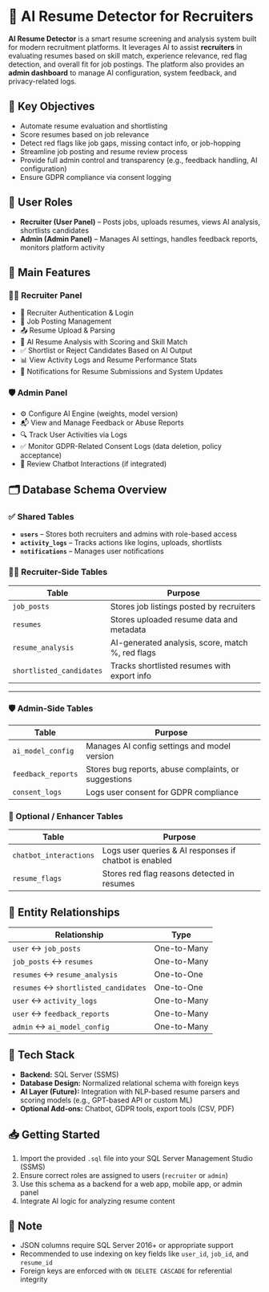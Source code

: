 

# 📄 AI Resume Detector for Recruiters

**AI Resume Detector** is a smart resume screening and analysis system built for modern recruitment platforms. It leverages AI to assist **recruiters** in evaluating resumes based on skill match, experience relevance, red flag detection, and overall fit for job postings. The platform also provides an **admin dashboard** to manage AI configuration, system feedback, and privacy-related logs.



## 🎯 Key Objectives

* Automate resume evaluation and shortlisting
* Score resumes based on job relevance
* Detect red flags like job gaps, missing contact info, or job-hopping
* Streamline job posting and resume review process
* Provide full admin control and transparency (e.g., feedback handling, AI configuration)
* Ensure GDPR compliance via consent logging


## 👥 User Roles

* **Recruiter (User Panel)** – Posts jobs, uploads resumes, views AI analysis, shortlists candidates
* **Admin (Admin Panel)** – Manages AI settings, handles feedback reports, monitors platform activity



## 🧩 Main Features

### 🧑‍💼 Recruiter Panel

* 🔐 Recruiter Authentication & Login
* 📄 Job Posting Management
* 📤 Resume Upload & Parsing
* 🤖 AI Resume Analysis with Scoring and Skill Match
* ✅ Shortlist or Reject Candidates Based on AI Output
* 📊 View Activity Logs and Resume Performance Stats
* 🔔 Notifications for Resume Submissions and System Updates

### 🛡️ Admin Panel

* ⚙️ Configure AI Engine (weights, model version)
* 📬 View and Manage Feedback or Abuse Reports
* 🔍 Track User Activities via Logs
* ✅ Monitor GDPR-Related Consent Logs (data deletion, policy acceptance)
* 🤖 Review Chatbot Interactions (if integrated)



## 🗂️ Database Schema Overview

### ✅ Shared Tables

* **`users`** – Stores both recruiters and admins with role-based access
* **`activity_logs`** – Tracks actions like logins, uploads, shortlists
* **`notifications`** – Manages user notifications



### 🧑‍💼 Recruiter-Side Tables

| Table                    | Purpose                                          |
| ------------------------ | ------------------------------------------------ |
| `job_posts`              | Stores job listings posted by recruiters         |
| `resumes`                | Stores uploaded resume data and metadata         |
| `resume_analysis`        | AI-generated analysis, score, match %, red flags |
| `shortlisted_candidates` | Tracks shortlisted resumes with export info      |

---

### 🛡️ Admin-Side Tables

| Table              | Purpose                                              |
| ------------------ | ---------------------------------------------------- |
| `ai_model_config`  | Manages AI config settings and model version         |
| `feedback_reports` | Stores bug reports, abuse complaints, or suggestions |
| `consent_logs`     | Logs user consent for GDPR compliance                |



### 🔧 Optional / Enhancer Tables

| Table                  | Purpose                                                |
| ---------------------- | ------------------------------------------------------ |
| `chatbot_interactions` | Logs user queries & AI responses if chatbot is enabled |
| `resume_flags`         | Stores red flag reasons detected in resumes            |



## 🧭 Entity Relationships

| Relationship                         | Type        |
| ------------------------------------ | ----------- |
| `user` ↔ `job_posts`                 | One-to-Many |
| `job_posts` ↔ `resumes`              | One-to-Many |
| `resumes` ↔ `resume_analysis`        | One-to-One  |
| `resumes` ↔ `shortlisted_candidates` | One-to-One  |
| `user` ↔ `activity_logs`             | One-to-Many |
| `user` ↔ `feedback_reports`          | One-to-Many |
| `admin` ↔ `ai_model_config`          | One-to-Many |



## 📌 Tech Stack

* **Backend:** SQL Server (SSMS)
* **Database Design:** Normalized relational schema with foreign keys
* **AI Layer (Future):** Integration with NLP-based resume parsers and scoring models (e.g., GPT-based API or custom ML)
* **Optional Add-ons:** Chatbot, GDPR tools, export tools (CSV, PDF)



## 📥 Getting Started

1. Import the provided `.sql` file into your SQL Server Management Studio (SSMS)
2. Ensure correct roles are assigned to users (`recruiter` or `admin`)
3. Use this schema as a backend for a web app, mobile app, or admin panel
4. Integrate AI logic for analyzing resume content



## 📌 Note

* JSON columns require SQL Server 2016+ or appropriate support
* Recommended to use indexing on key fields like `user_id`, `job_id`, and `resume_id`
* Foreign keys are enforced with `ON DELETE CASCADE` for referential integrity


